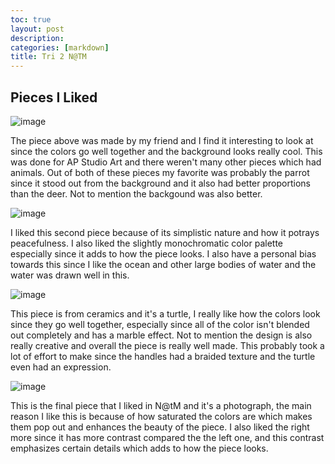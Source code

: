 ```yaml
---
toc: true
layout: post
description:
categories: [markdown]
title: Tri 2 N@TM
---
```


## Pieces I Liked

![image](https://user-images.githubusercontent.com/82348259/221680061-62169828-1afc-4d13-bf8b-e076fbeae690.png)

The piece above was made by my friend and I find it interesting to look at since the colors go well together and the background looks really cool. This was done for AP Studio Art and there weren't many other pieces which had animals. Out of both of these pieces my favorite was probably the parrot since it stood out from the background and it also had better proportions than the deer. Not to mention the backgound was also better.

![image](https://user-images.githubusercontent.com/82348259/221680097-841c3b71-57c4-47a9-aa93-f4a01d5ea77c.png)

I liked this second piece because of its simplistic nature and how it potrays peacefulness. I also liked the slightly monochromatic color palette especially since it adds to how the piece looks. I also have a personal bias towards this since I like the ocean and other large bodies of water and the water was drawn well in this.

![image](https://user-images.githubusercontent.com/82348259/221680130-027a02e5-1228-4f14-986a-b40809ea0d60.png)

This piece is from ceramics and it's a turtle, I really like how the colors look since they go well together, especially since all of the color isn't blended out completely and has a marble effect. Not to mention the design is also really creative and overall the piece is really well made. This probably took a lot of effort to make since the handles had a braided texture and the turtle even had an expression. 

![image](https://user-images.githubusercontent.com/82348259/221681939-2e776d94-d5b9-43e4-996c-c00c4a13b022.png)

This is the final piece that I liked in N@tM and it's a photograph, the main reason I like this is because of how saturated the colors are which makes them pop out and enhances the beauty of the piece. I also liked the right more since it has more contrast compared the the left one, and this contrast emphasizes certain details which adds to how the piece looks.
